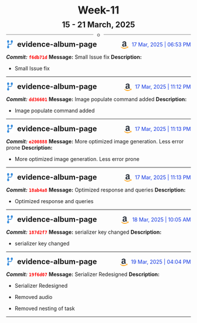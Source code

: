 <h1 style="text-align:center; margin-bottom:10px">Week-11</h1>
<h2 style="text-align:center; margin:0px">15 - 21 March, 2025</h2>
<div style="display: flex; align-items: center; justify-content: center;">
  <hr style="flex: 1; background-color: gray;" />
  <span style="padding: 0 10px;font-weight:bold; color:gray">o</span>
  <hr style="flex: 1; background-color: gray;" />
</div>

<div style="display: flex; justify-content: space-between; align-items:end;">
  <div style="display:flex">
      <img src="../assets/branch.svg" alt="GitHub Logo"  style="width:20px; margin:0 10px 0 0">
      <h3 style="margin: 0; padding:0; font-weight: bold; font-size:20px;">evidence-album-page</h3>
  </div>
  <div style="display:flex">
  <img src="../assets/amazon.svg" alt="Amazon Logo" style="width:20px">
    <span style="color:rgb(16, 54, 226); text-align: right; margin:0 0 0 10px; padding:0px;">17 Mar, 2025 | 06:53 PM</span>
  </div>
</div>

**_Commit:_** <code style="color: red; font-weight: bold;">f6db71d</code>
**Message:** Small Issue fix
**Description:**
- Small Issue fix
---
<div style="display: flex; justify-content: space-between; align-items:end;">
  <div style="display:flex">
      <img src="../assets/branch.svg" alt="GitHub Logo"  style="width:20px; margin:0 10px 0 0">
      <h3 style="margin: 0; padding:0; font-weight: bold; font-size:20px;">evidence-album-page</h3>
  </div>
  <div style="display:flex">
  <img src="../assets/amazon.svg" alt="Amazon Logo" style="width:20px">
    <span style="color:rgb(16, 54, 226); text-align: right; margin:0 0 0 10px; padding:0px;">17 Mar, 2025 | 11:12 PM</span>
  </div>
</div>

**_Commit:_** <code style="color: red; font-weight: bold;">dd36601</code>
**Message:** Image populate command added
**Description:**
- Image populate command added
---
<div style="display: flex; justify-content: space-between; align-items:end;">
  <div style="display:flex">
      <img src="../assets/branch.svg" alt="GitHub Logo"  style="width:20px; margin:0 10px 0 0">
      <h3 style="margin: 0; padding:0; font-weight: bold; font-size:20px;">evidence-album-page</h3>
  </div>
  <div style="display:flex">
  <img src="../assets/amazon.svg" alt="Amazon Logo" style="width:20px">
    <span style="color:rgb(16, 54, 226); text-align: right; margin:0 0 0 10px; padding:0px;">17 Mar, 2025 | 11:13 PM</span>
  </div>
</div>

**_Commit:_** <code style="color: red; font-weight: bold;">e200888</code>
**Message:** More optimized image generation. Less error prone
**Description:**
- More optimized image generation. Less error prone
---
<div style="display: flex; justify-content: space-between; align-items:end;">
  <div style="display:flex">
      <img src="../assets/branch.svg" alt="GitHub Logo"  style="width:20px; margin:0 10px 0 0">
      <h3 style="margin: 0; padding:0; font-weight: bold; font-size:20px;">evidence-album-page</h3>
  </div>
  <div style="display:flex">
  <img src="../assets/amazon.svg" alt="Amazon Logo" style="width:20px">
    <span style="color:rgb(16, 54, 226); text-align: right; margin:0 0 0 10px; padding:0px;">17 Mar, 2025 | 11:13 PM</span>
  </div>
</div>

**_Commit:_** <code style="color: red; font-weight: bold;">18ab4a8</code>
**Message:** Optimized response and queries
**Description:**
- Optimized response and queries
---
<div style="display: flex; justify-content: space-between; align-items:end;">
  <div style="display:flex">
      <img src="../assets/branch.svg" alt="GitHub Logo"  style="width:20px; margin:0 10px 0 0">
      <h3 style="margin: 0; padding:0; font-weight: bold; font-size:20px;">evidence-album-page</h3>
  </div>
  <div style="display:flex">
  <img src="../assets/amazon.svg" alt="Amazon Logo" style="width:20px">
    <span style="color:rgb(16, 54, 226); text-align: right; margin:0 0 0 10px; padding:0px;">18 Mar, 2025 | 10:05 AM</span>
  </div>
</div>

**_Commit:_** <code style="color: red; font-weight: bold;">187d2f7</code>
**Message:** serializer key changed
**Description:**
- serializer key changed
---
<div style="display: flex; justify-content: space-between; align-items:end;">
  <div style="display:flex">
      <img src="../assets/branch.svg" alt="GitHub Logo"  style="width:20px; margin:0 10px 0 0">
      <h3 style="margin: 0; padding:0; font-weight: bold; font-size:20px;">evidence-album-page</h3>
  </div>
  <div style="display:flex">
  <img src="../assets/amazon.svg" alt="Amazon Logo" style="width:20px">
    <span style="color:rgb(16, 54, 226); text-align: right; margin:0 0 0 10px; padding:0px;">19 Mar, 2025 | 04:04 PM</span>
  </div>
</div>

**_Commit:_** <code style="color: red; font-weight: bold;">19f6d07</code>
**Message:** Serializer Redesigned
**Description:**
- Serializer Redesigned

- Removed audio
- Removed nesting of task
---
